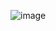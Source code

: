 ![image](https://user-images.githubusercontent.com/58724748/181867525-289ef43b-4667-4d57-886e-2d30834c8044.png)
